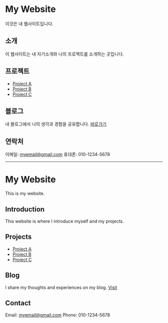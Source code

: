 # My Website

이것은 내 웹사이트입니다.

## 소개

이 웹사이트는 내 자기소개와 나의 프로젝트를 소개하는 곳입니다.

## 프로젝트

- [Project A](./projects/project-a.md)
- [Project B](./projects/project-b.md)
- [Project C](./projects/project-c.md)

## 블로그

내 블로그에서 나의 생각과 경험을 공유합니다. [바로가기](https://www.myblog.com)

## 연락처

이메일: myemail@gmail.com
휴대폰: 010-1234-5678

---

# My Website

This is my website.

## Introduction

This website is where I introduce myself and my projects.

## Projects

- [Project A](./projects/project-a.md)
- [Project B](./projects/project-b.md)
- [Project C](./projects/project-c.md)

## Blog

I share my thoughts and experiences on my blog. [Visit](https://www.myblog.com)

## Contact

Email: myemail@gmail.com
Phone: 010-1234-5678
